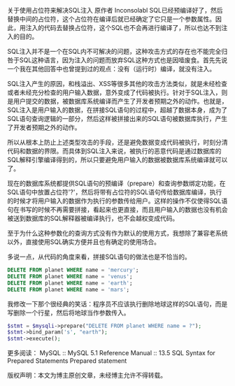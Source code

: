 关于使用占位符来解决SQL注入
原作者 Inconsolabl
SQL已经预编译好了，然后替换中间的占位符，这个占位符在编译后就已经确定了它只是一个参数属性。因此，用注入的代码去替换占位符，这个SQL也不会再进行编译了，所以也达不到注入的目的。


SQL注入并不是一个在SQL内不可解决的问题，这种攻击方式的存在也不能完全归咎于SQL这种语言，因为注入的问题而放弃SQL这种方式也是因噎废食。首先先说一个我在其他回答中也曾提到过的观点：没有（运行时）编译，就没有注入。

SQL注入产生的原因，和栈溢出、XSS等很多其他的攻击方法类似，就是未经检查或者未经充分检查的用户输入数据，意外变成了代码被执行。针对于SQL注入，则是用户提交的数据，被数据库系统编译而产生了开发者预期之外的动作。也就是，SQL注入是用户输入的数据，在拼接SQL语句的过程中，超越了数据本身，成为了SQL语句查询逻辑的一部分，然后这样被拼接出来的SQL语句被数据库执行，产生了开发者预期之外的动作。

所以从根本上防止上述类型攻击的手段，还是避免数据变成代码被执行，时刻分清代码和数据的界限。而具体到SQL注入来说，被执行的恶意代码是通过数据库的SQL解释引擎编译得到的，所以只要避免用户输入的数据被数据库系统编译就可以了。

现在的数据库系统都提供SQL语句的预编译（prepare）和查询参数绑定功能，在SQL语句中放置占位符'?'，然后将带有占位符的SQL语句传给数据库编译，执行的时候才将用户输入的数据作为执行的参数传给用户。这样的操作不仅使得SQL语句在书写的时候不再需要拼接，看起来也更直接，而且用户输入的数据也没有机会被送到数据库的SQL解释器被编译执行，也不会越权变成代码。

至于为什么这种参数化的查询方式没有作为默认的使用方式，我想除了兼容老系统以外，直接使用SQL确实方便并且也有确定的使用场合。

多说一点，从代码的角度来看，拼接SQL语句的做法也是不恰当的。
~~~sql
DELETE FROM planet WHERE name = 'mercury';
DELETE FROM planet WHERE name = 'venus';
DELETE FROM planet WHERE name = 'earth';
DELETE FROM planet WHERE name = 'mars';
~~~

我修改一下那个很经典的笑话：程序员不应该执行删除地球这样的SQL语句，而是写删除一个行星，然后将地球当作参数传入。
~~~php
$stmt = $mysqli->prepare("DELETE FROM planet WHERE name = ?");
$stmt->bind_param('s', "earth");
$stmt->execute();
~~~

更多阅读：
MySQL :: MySQL 5.1 Reference Manual :: 13.5 SQL Syntax for Prepared Statements
Prepared statement

版权声明：本文为博主原创文章，未经博主允许不得转载。